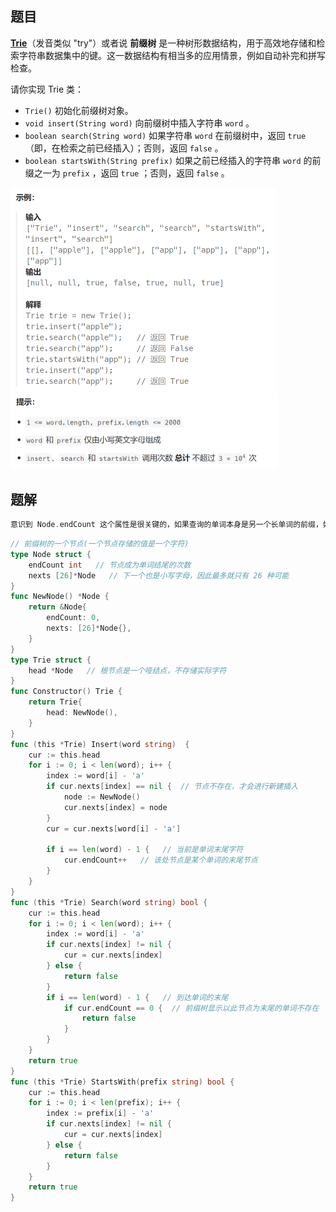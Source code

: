 ## 题目

**[Trie](https://baike.baidu.com/item/字典树/9825209?fr=aladdin)**（发音类似 "try"）或者说 **前缀树** 是一种树形数据结构，用于高效地存储和检索字符串数据集中的键。这一数据结构有相当多的应用情景，例如自动补完和拼写检查。

请你实现 Trie 类：

- `Trie()` 初始化前缀树对象。
- `void insert(String word)` 向前缀树中插入字符串 `word` 。
- `boolean search(String word)` 如果字符串 `word` 在前缀树中，返回 `true`（即，在检索之前已经插入）；否则，返回 `false` 。
- `boolean startsWith(String prefix)` 如果之前已经插入的字符串 `word` 的前缀之一为 `prefix` ，返回 `true` ；否则，返回 `false` 。

<img src="16-208.实现前缀树.assets/image-20240306162338709.png" alt="image-20240306162338709" style="zoom:50%;" />

<img src="16-208.实现前缀树.assets/image-20240306162354515.png" alt="image-20240306162354515" style="zoom:50%;" />

## 题解

```go
意识到 Node.endCount 这个属性是很关键的，如果查询的单词本身是另一个长单词的前缀，如果仅仅从上到下比较字符节点是否存在，会导致误判（单词 apple 中本身就包含了单词 app ）
```

```go
// 前缀树的一个节点(一个节点存储的值是一个字符)
type Node struct {
    endCount int   // 节点成为单词结尾的次数
    nexts [26]*Node   // 下一个也是小写字母，因此最多就只有 26 种可能
}
func NewNode() *Node {
    return &Node{
        endCount: 0,
        nexts: [26]*Node{},
    }
}
type Trie struct {
    head *Node   // 根节点是一个哑结点，不存储实际字符
}
func Constructor() Trie {
    return Trie{
        head: NewNode(),
    }
}
func (this *Trie) Insert(word string)  {
    cur := this.head
    for i := 0; i < len(word); i++ {
        index := word[i] - 'a'
        if cur.nexts[index] == nil {  // 节点不存在，才会进行新建插入
            node := NewNode()
            cur.nexts[index] = node
        }
        cur = cur.nexts[word[i] - 'a']

        if i == len(word) - 1 {   // 当前是单词末尾字符
            cur.endCount++   // 该处节点是某个单词的末尾节点
        }
    }
}
func (this *Trie) Search(word string) bool {
    cur := this.head
    for i := 0; i < len(word); i++ {
        index := word[i] - 'a'
        if cur.nexts[index] != nil {
            cur = cur.nexts[index]
        } else {
            return false
        }
        if i == len(word) - 1 {   // 到达单词的末尾
            if cur.endCount == 0 {  // 前缀树显示以此节点为末尾的单词不存在
                return false
            }
        }
    }
    return true
}
func (this *Trie) StartsWith(prefix string) bool {
    cur := this.head
    for i := 0; i < len(prefix); i++ {
        index := prefix[i] - 'a'
        if cur.nexts[index] != nil {
            cur = cur.nexts[index]
        } else {
            return false
        }
    }
    return true
}
```

